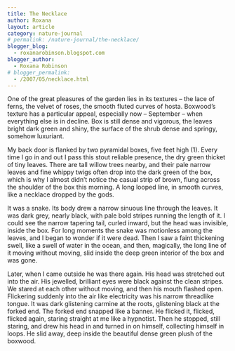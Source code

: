 ```yaml
---
title: The Necklace
author: Roxana
layout: article
category: nature-journal
# permalink: /nature-journal/the-necklace/
blogger_blog:
  - roxanarobinson.blogspot.com
blogger_author:
  - Roxana Robinson
# blogger_permalink:
  - /2007/05/necklace.html
---
```

One of the great pleasures of the garden lies in its textures – the lace of ferns, the velvet of roses, the smooth fluted curves of hosta. Boxwood’s texture has a particular appeal, especially now – September &#8211; when everything else is in decline. Box is still dense and vigorous, the leaves bright dark green and shiny, the surface of the shrub dense and springy, somehow luxuriant.

My back door is flanked by two pyramidal boxes, five feet high (1). Every time I go in and out I pass this stout reliable presence, the dry green thicket of tiny leaves. There are tall willow trees nearby, and their pale narrow leaves and fine whippy twigs often drop into the dark green of the box, which is why I almost didn’t notice the casual strip of brown, flung across the shoulder of the box this morning. A long looped line, in smooth curves, like a necklace dropped by the gods.

It was a snake. Its body drew a narrow sinuous line through the leaves. It was dark grey, nearly black, with pale bold stripes running the length of it. I could see the narrow tapering tail, curled inward, but the head was invisible, inside the box. For long moments the snake was motionless among the leaves, and I began to wonder if it were dead. Then I saw a faint thickening swell, like a swell of water in the ocean, and then, magically, the long line of it moving without moving, slid inside the deep green interior of the box and was gone.

Later, when I came outside he was there again. His head was stretched out into the air. His jewelled, brilliant eyes were black against the clean stripes. We stared at each other without moving, and then his mouth flashed open. Flickering suddenly into the air like electricity was his narrow threadlike tongue. It was dark glistening carmine at the roots, glistening black at the forked end. The forked end snapped like a banner. He flicked it, flicked, flicked again, staring straight at me like a hypnotist. Then he stopped, still staring, and drew his head in and turned in on himself, collecting himself in loops. He slid away, deep inside the beautiful dense green plush of the boxwood.